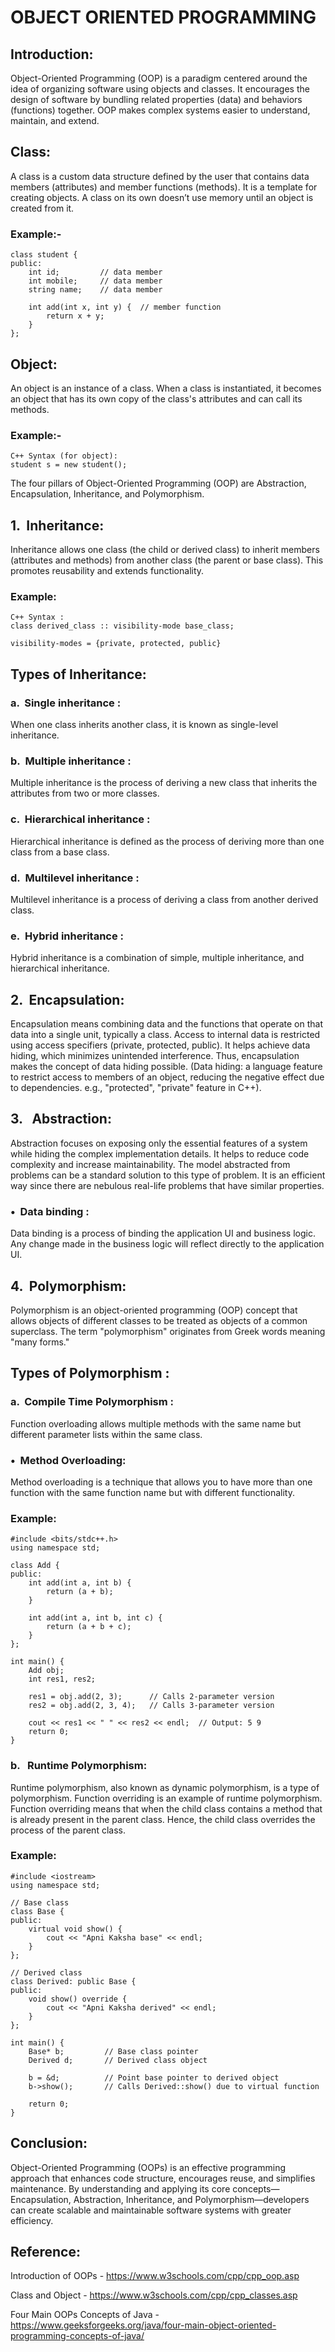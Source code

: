 #                                                   OBJECT ORIENTED PROGRAMMING


## Introduction:
Object-Oriented Programming (OOP) is a paradigm centered around the idea of organizing software using objects and classes. It encourages the design of software by bundling related properties (data) and behaviors (functions) together. OOP makes complex systems easier to understand, maintain, and extend.

## Class:
A class is a custom data structure defined by the user that contains data members (attributes) and member functions (methods). It is a template for creating objects. A class on its own doesn’t use memory until an object is created from it.

### Example:-
```
class student {
public:
    int id;         // data member
    int mobile;     // data member
    string name;    // data member

    int add(int x, int y) {  // member function
        return x + y;
    }
};
```

## Object:
An object is an instance of a class. When a class is instantiated, it becomes an object that has its own copy of the class's attributes and can call its methods.

### Example:-
```
C++ Syntax (for object):
student s = new student();
```

The four pillars of Object-Oriented Programming (OOP) are Abstraction, Encapsulation, Inheritance, and Polymorphism.

## 1. &nbsp;Inheritance:
Inheritance allows one class (the child or derived class) to inherit members (attributes and methods) from another class (the parent or base class). This promotes reusability and extends functionality.

### Example:
```
C++ Syntax :
class derived_class :: visibility-mode base_class;

visibility-modes = {private, protected, public}
```

## Types of Inheritance:

### a. &nbsp;Single inheritance : 
When one class inherits another class, it is known as single-level inheritance.

### b.&nbsp; Multiple inheritance :
 Multiple inheritance is the process of deriving a new class that inherits the attributes from two or more classes.

### c.&nbsp; Hierarchical inheritance : 
Hierarchical inheritance is defined as the process of deriving more than one class from a base class.

### d.&nbsp; Multilevel inheritance : 
Multilevel inheritance is a process of deriving a class from another derived class.

### e.&nbsp; Hybrid inheritance :
Hybrid inheritance is a combination of simple, multiple inheritance, and hierarchical inheritance.

## 2. &nbsp;Encapsulation:
Encapsulation means combining data and the functions that operate on that data into a single unit, typically a class. Access to internal data is restricted using access specifiers (private, protected, public). It helps achieve data hiding, which minimizes unintended interference. Thus, encapsulation makes the concept of data hiding possible. (Data hiding: a language feature to restrict access to members of an object, reducing the negative effect due to dependencies. e.g., "protected", "private" feature in C++).

## 3. &nbsp; Abstraction:
Abstraction focuses on exposing only the essential features of a system while hiding the complex implementation details. It helps to reduce code complexity and increase maintainability. The model abstracted from problems can be a standard solution to this type of problem. It is an efficient way since there are nebulous real-life problems that have similar properties.

### •&nbsp; Data binding : 
Data binding is a process of binding the application UI and business logic. Any change made in the business logic will reflect directly to the application UI.

## 4. &nbsp;Polymorphism:
Polymorphism is an object-oriented programming (OOP) concept that allows objects of different classes to be treated as objects of a common superclass. The term "polymorphism" originates from Greek words meaning "many forms." 

## Types of Polymorphism :

### a. &nbsp;Compile Time Polymorphism :
Function overloading allows multiple methods with the same name but different parameter lists within the same class.

### • &nbsp;Method Overloading: 
Method overloading is a technique that allows you to have more than one function with the same function name but with different functionality. 

### Example:
```
#include <bits/stdc++.h>
using namespace std;

class Add {
public:
    int add(int a, int b) {
        return (a + b);
    }

    int add(int a, int b, int c) {
        return (a + b + c);
    }
};

int main() {
    Add obj;
    int res1, res2;

    res1 = obj.add(2, 3);      // Calls 2-parameter version
    res2 = obj.add(2, 3, 4);   // Calls 3-parameter version

    cout << res1 << " " << res2 << endl;  // Output: 5 9
    return 0;
}

```

### b. &nbsp; Runtime Polymorphism:
Runtime polymorphism, also known as dynamic polymorphism, is a type of polymorphism. Function overriding is an example of runtime polymorphism. Function overriding means that when the child class contains a method that is already present in the parent class. Hence, the child class overrides the process of the parent class.

### Example:
```
#include <iostream>
using namespace std;

// Base class
class Base {
public:
    virtual void show() {
        cout << "Apni Kaksha base" << endl;
    }
};

// Derived class
class Derived: public Base {
public:
    void show() override {
        cout << "Apni Kaksha derived" << endl;
    }
};

int main() {
    Base* b;         // Base class pointer
    Derived d;       // Derived class object

    b = &d;          // Point base pointer to derived object
    b->show();       // Calls Derived::show() due to virtual function

    return 0;
}
```

## Conclusion:
Object-Oriented Programming (OOPs) is an effective programming approach that enhances code structure, encourages reuse, and simplifies maintenance. By understanding and applying its core concepts—Encapsulation, Abstraction, Inheritance, and Polymorphism—developers can create scalable and maintainable software systems with greater efficiency.

## Reference:

Introduction of OOPs - https://www.w3schools.com/cpp/cpp_oop.asp

Class and Object - https://www.w3schools.com/cpp/cpp_classes.asp

Four Main OOPs Concepts of Java - https://www.geeksforgeeks.org/java/four-main-object-oriented-programming-concepts-of-java/




